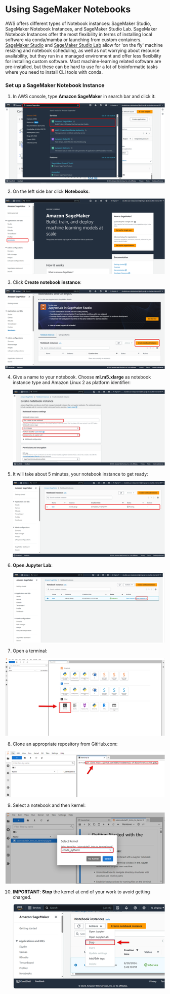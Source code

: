 # Using SageMaker Notebooks

AWS offers different types of Notebook instances: SageMaker Studio, SageMaker Notebook Instances, and SageMaker Studio Lab. SageMaker Notebook Instances offer the most flexibility in terms of installing local software via conda/mamba or launching from custom containers. [SageMaker Studio](https://docs.aws.amazon.com/sagemaker/latest/dg/studio.html) and [SageMaker Studio Lab](https://aws.amazon.com/sagemaker/studio-lab/) allow for 'on the fly' machine resizing and notebook scheduling, as well as not worrying about resource availability, but they run in a managed environment and offer less flexibility for installing custom software. Most machine-learning related software are pre-installed, but these can be hard to use for a lot of bioinformatic tasks where you need to install CLI tools with conda.

### Set up a SageMaker Notebook Instance

1. In AWS console, type **Amazon SageMaker** in search bar and click it:

  ![selectsagemaker](../images/images_for_creating_AWS_notebooks/Screenshot1.png)

2. On the left side bar click **Notebooks**:

  ![Notebooks](../images/images_for_creating_AWS_notebooks/Screenshot2.png)

3. Click **Create notebook instance**:

  ![create_new_notebook](../images/images_for_creating_AWS_notebooks/Screenshot3.png)

4. Give a name to your notebook. Choose **ml.m5.xlarge** as notebook instance type and Amazon Linux 2 as platform identifier:

    ![environment](../images/images_for_creating_AWS_notebooks/Screenshot4.png)
   
5. It will take about 5 minutes, your notebook instance to get ready:

    ![pending](../images/images_for_creating_AWS_notebooks/Screenshot5.png)
   
6. **Open Jupyter Lab**:

    ![jupyterlab](../images/images_for_creating_AWS_notebooks/Screenshot6.png)

7. Open a terminal:

  ![open_terminal](../images/images_for_creating_AWS_notebooks/terminal1.PNG)

8. Clone an appropriate repository from GitHub.com:

  ![clone](../images/images_for_creating_AWS_notebooks/terminal2.PNG)

9. Select a notebook and then kernel:

  ![kernel](../images/images_for_creating_AWS_notebooks/Screenshot8.png)

10. **IMPORTANT**: **Stop** the kernel at end of your work to avoid getting charged.

    ![resize image](../images/images_for_creating_AWS_notebooks/Screenshot9.png)
